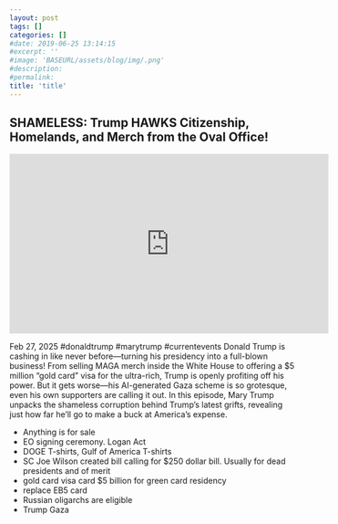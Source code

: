 ```yaml
---
layout: post
tags: []
categories: []
#date: 2019-06-25 13:14:15
#excerpt: ''
#image: 'BASEURL/assets/blog/img/.png'
#description:
#permalink:
title: 'title'
---
```



## SHAMELESS: Trump HAWKS Citizenship, Homelands, and Merch from the Oval Office!

<iframe width="560" height="315" src="https://www.youtube.com/embed/5hUs6nXx0OM?si=ARLJSEm5ARNqFQFd" title="YouTube video player" frameborder="0" allow="accelerometer; autoplay; clipboard-write; encrypted-media; gyroscope; picture-in-picture; web-share" referrerpolicy="strict-origin-when-cross-origin" allowfullscreen></iframe>

Feb 27, 2025  #donaldtrump #marytrump #currentevents
Donald Trump is cashing in like never before—turning his presidency into a full-blown business! From selling MAGA merch inside the White House to offering a $5 million “gold card” visa for the ultra-rich, Trump is openly profiting off his power. But it gets worse—his AI-generated Gaza scheme is so grotesque, even his own supporters are calling it out. In this episode, Mary Trump unpacks the shameless corruption behind Trump’s latest grifts, revealing just how far he’ll go to make a buck at America’s expense.

- Anything is for sale
- EO signing ceremony. Logan Act
- DOGE T-shirts, Gulf of America T-shirts 
- SC Joe Wilson created bill calling for $250 dollar bill. Usually for dead presidents and of merit
- gold card visa card $5 billion for green card residency 
- replace EB5 card
- Russian oligarchs are eligible 
- Trump Gaza
